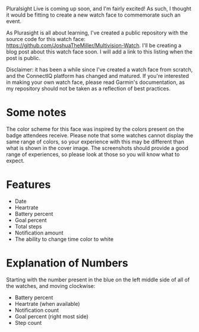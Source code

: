 Pluralsight Live is coming up soon, and I'm fairly excited! As such, I thought it would be fitting to create a new watch face to commemorate such an event.

As Plurasight is all about learning, I've created a public repository with the source code for this watch face: https://github.com/JoshuaTheMiller/Multivision-Watch. I'll be creating a blog post about this watch face soon. I will add a link to this listing when the post is public.

Disclaimer: it has been a while since I've created a watch face from scratch, and the ConnectIQ platform has changed and matured. If you're interested in making your own watch face, please read Garmin's documentation, as my repository should not be taken as a reflection of best practices.

# Some notes

The color scheme for this face was inspired by the colors present on the badge attendees receive. Please note that some watches cannot display the same range of colors, so your experience with this may be different than what is shown in the cover image. The screenshots should provide a good range of experiences, so please look at those so you will know what to expect.

# Features

* Date 
* Heartrate
* Battery percent
* Goal percent
* Total steps
* Notification amount
* The ability to change time color to white

# Explanation of Numbers

Starting with the number present in the blue on the left middle side of all of the watches, and moving clockwise:

* Battery percent
* Heartrate (when available)
* Notification count
* Goal percent (right most side)
* Step count